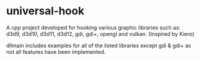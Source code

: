 # universal-hook
A cpp project developed for hooking various graphic libraries such as: d3d9, d3d10, d3d11, d3d12, gdi, gdi+, opengl and vulkan. (Inspired by Kiero)

dllmain includes examples for all of the listed libraries except gdi & gdi+ as not all features have been implemented.
